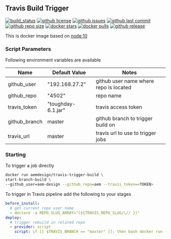 ## Travis Build Trigger

[![build_status](https://travis-ci.org/aem-design/travis-build-trigger.svg?branch=master)](https://travis-ci.org/aem-design/travis-build-trigger) 
[![github license](https://img.shields.io/github/license/aem-design/travis-build-trigger)](https://github.com/aem-design/travis-build-trigger) 
[![github issues](https://img.shields.io/github/issues/aem-design/travis-build-trigger)](https://github.com/aem-design/travis-build-trigger) 
[![github last commit](https://img.shields.io/github/last-commit/aem-design/travis-build-trigger)](https://github.com/aem-design/travis-build-trigger) 
[![github repo size](https://img.shields.io/github/repo-size/aem-design/travis-build-trigger)](https://github.com/aem-design/travis-build-trigger) 
[![docker stars](https://img.shields.io/docker/stars/aemdesign/travis-build-trigger)](https://hub.docker.com/r/aemdesign/travis-build-trigger) 
[![docker pulls](https://img.shields.io/docker/pulls/aemdesign/travis-build-trigger)](https://hub.docker.com/r/aemdesign/travis-build-trigger) 
[![github release](https://img.shields.io/github/release/aem-design/travis-build-trigger)](https://github.com/aem-design/travis-build-trigger)

This is docker image based on [node:10](https://hub.docker.com/_/node)

### Script Parameters

Following environment variables are available

| Name              | Default Value                 | Notes |
| ---               | ---                           | ---   |
| github_user       | "192.168.27.2"                | github user name where repo is located |
| github_repo       | "4502"                        | repo name |
| travis_token      | "toughday-6.1.jar"            | travis access token |
| github_branch     | master                        | github branch to trigger build on |
| travis_url        | master                        | travis url to use to trigger jobs |

### Starting

To trigger a job directly

```bash
docker run aemdesign/travis-trigger-build \
start-branch-build \
--github_user=aem-design --github_repo=aem --travis_token=<TOKEN>
``` 

To trigger in Travis pipeline add the following to your stages

```yaml
before_install:
  # get current repo user name
  - declare -a REPO_SLUG_ARRAY="(${TRAVIS_REPO_SLUG/\// })"
deploy:
  # trigger rebuild in related repo
  - provider: script
    script: if [[ $TRAVIS_BRANCH == "master" ]]; then bash docker run --rm aemdesign/travis-trigger-build start-branch-build --github_user=${REPO_SLUG_ARRAY[0]} --github_repo=aem --github_branch=${TRAVIS_BRANCH} --travis_token=${TRAVIS_TOKEN}; fi
```
